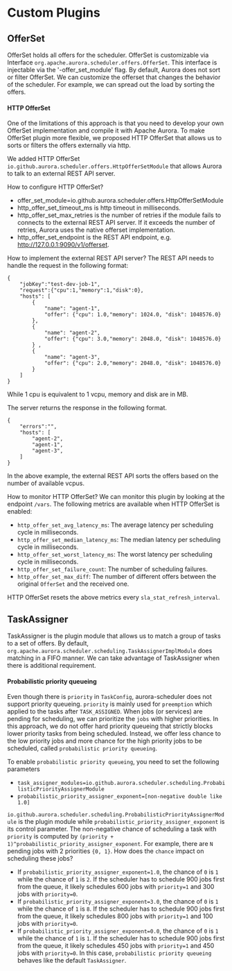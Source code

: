 Custom Plugins
==============

OfferSet
--------
OfferSet holds all offers for the scheduler. OfferSet is customizable via Interface `org.apache.aurora.scheduler.offers.OfferSet`.
This interface is injectable via the '-offer_set_module' flag.
By default, Aurora does not sort or filter OfferSet.
We can customize the offerset that changes the behavior of the scheduler.
For example, we can spread out the load by sorting the offers.

#### HTTP OfferSet
One of the limitations of this approach is that you need to develop your own OfferSet implementation and compile it with Apache Aurora.
To make OfferSet plugin more flexible, we proposed HTTP OfferSet that allows us to sorts or filters the offers externally via http.

We added HTTP OfferSet `io.github.aurora.scheduler.offers.HttpOfferSetModule` that allows Aurora to talk to an external REST API server.

How to configure HTTP OfferSet?
- offer_set_module=io.github.aurora.scheduler.offers.HttpOfferSetModule 
- http_offer_set_timeout_ms is http timeout in milliseconds.
- http_offer_set_max_retries is the number of retries if the module fails to connects to the external REST API server.
If it exceeds the number of retries, Aurora uses the native offerset implementation.
- http_offer_set_endpoint is the REST API endpoint, e.g. http://127.0.0.1:9090/v1/offerset.

How to implement the external REST API server?
The REST API needs to handle the request in the following format:
```
{
    "jobKey":"test-dev-job-1",
    "request":{"cpu":1,"memory":1,"disk":0}, 
    "hosts": [
        {
            "name": "agent-1",
            "offer": {"cpu": 1.0,"memory": 1024.0, "disk": 1048576.0}
        },
        {
            "name": "agent-2",
            "offer": {"cpu": 3.0,"memory": 2048.0, "disk": 1048576.0}
        } ,
        {
            "name": "agent-3",
            "offer": {"cpu": 2.0,"memory": 2048.0, "disk": 1048576.0}
        } 
    ]
}
```
While 1 cpu is equivalent to 1 vcpu, memory and disk are in MB.

The server returns the response in the following format.
```
{
    "errors":"",
    "hosts": [
        "agent-2",
        "agent-1",
        "agent-3",
    ]
}
```
In the above example, the external REST API sorts the offers based on the number of available vcpus.

How to monitor HTTP OfferSet?
We can monitor this plugin by looking at the endpoint `/vars`. The following metrics are available when HTTP OfferSet is enabled:
- `http_offer_set_avg_latency_ms`: The average latency per scheduling cycle in milliseconds.
- `http_offer_set_median_latency_ms`: The median latency per scheduling cycle in milliseconds.
- `http_offer_set_worst_latency_ms`: The worst latency per scheduling cycle in milliseconds.
- `http_offer_set_failure_count`: The number of scheduling failures.
- `http_offer_set_max_diff`: The number of different offers between the original `OfferSet` and the received one.

HTTP OfferSet resets the above metrics every `sla_stat_refresh_interval`.

TaskAssigner
--------
TaskAssigner is the plugin module that allows us to match a group of tasks to a set of offers.
By default, `org.apache.aurora.scheduler.scheduling.TaskAssignerImplModule` does matching in a FIFO manner.
We can take advantage of TaskAssigner when there is additional requirement.

#### Probabilistic priority queueing
Even though there is `priority` in `TaskConfig`, aurora-scheduler does not support priority queueing. 
`priority` is mainly used for `preemption` which applied to the tasks after `TASK_ASSIGNED`.
When jobs (or services) are pending for scheduling, we can prioritize the `jobs` with higher priorities. 
In this approach, we do not offer hard priority queueing that strictly blocks lower priority tasks from being scheduled.
Instead, we offer less chance to the low priority jobs and more chance for the high priority jobs to be scheduled, called `probabilistic priority queueing`.

To enable `probabilistic priority queueing`, you need to set the following parameters
- `task_assigner_modules=io.github.aurora.scheduler.scheduling.ProbabilisticPriorityAssignerModule`
- `probabilistic_priority_assigner_exponent=[non-negative double like 1.0]`

`io.github.aurora.scheduler.scheduling.ProbabilisticPriorityAssignerModule` is the plugin module while 
`probabilistic_priority_assigner_exponent` is its control parameter.
The non-negative chance of scheduling a task with `priority` is computed by `(priority + 1)^probabilistic_priority_assigner_exponent`. 
For example, there are `N` pending jobs with 2 priorities `{0, 1}`. How does the `chance` impact on scheduling these jobs?  

- If `probabilistic_priority_assigner_exponent=1.0`, the chance of `0` is `1` while the chance of `1` is `2`. 
If the scheduler has to schedule 900 jobs first from the queue, it likely schedules 600 jobs with `priority=1` and 300 jobs with `priority=0`. 
- If `probabilistic_priority_assigner_exponent=3.0`, the chance of `0` is `1` while the chance of `1` is `8`.
If the scheduler has to schedule 900 jobs first from the queue, it likely schedules 800 jobs with `priority=1` and 100 jobs with `priority=0`.
- If `probabilistic_priority_assigner_exponent=0.0`, the chance of `0` is `1` while the chance of `1` is `1`. 
If the scheduler has to schedule 900 jobs first from the queue, it likely schedules 450 jobs with `priority=1` and 450 jobs with `priority=0`.
In this case, `probabilistic priority queueing` behaves like the default `TaskAssigner`.
